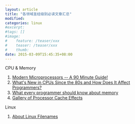 ```yaml
---
layout: article
title: "各领域圣经级别必读文章汇总"
modified:
categories: linux
#excerpt:
#tags: []
#image:
#    feature: /teaser/xxx
#    teaser: /teaser/xxx
#    thumb:
date: 2015-03-09T15:45:35+08:00
---
```


CPU & Memory

1. [Modern Microprocessors -- A 90 Minute Guide!](http://www.lighterra.com/papers/modernmicroprocessors/)
2. [What's New in CPUs Since the 80s and How Does It Affect Programmers?](http://danluu.com/new-cpu-features/)
3. [What every programmer should know about memory](https://www.google.com/url?sa=t&rct=j&q=&esrc=s&source=web&cd=1&cad=rja&uact=8&ved=0CB8QFjAA&url=http%3A%2F%2Fwww.akkadia.org%2Fdrepper%2Fcpumemory.pdf&ei=RVD9VNfeCpH-yQSYj4GADw&usg=AFQjCNHusTHdrOCrTp8oD3nrWSg_Pei7QA&sig2=oj5BNubf-70WUr7lwjt76A&bvm=bv.87611401,d.aWw)
4. [Gallery of Processor Cache Effects](http://igoro.com/archive/gallery-of-processor-cache-effects/)

Linux

1. [About Linux Filenames](http://www.dwheeler.com/essays/fixing-unix-linux-filenames.html)
